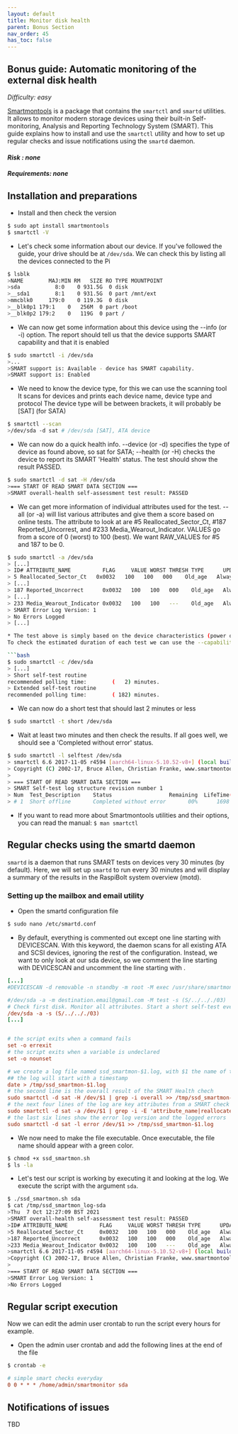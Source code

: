 ```yaml
---
layout: default
title: Monitor disk health
parent: Bonus Section
nav_order: 45
has_toc: false
---
```

## Bonus guide: Automatic monitoring of the external disk health
*Difficulty: easy*

[Smartmontools](https://www.smartmontools.org/) is a package that contains the `smartctl` and `smartd` utilities. It allows to monitor modern storage devices using their built-in Self-monitoring, Analysis and Reporting Technology System (SMART).
This guide explains how to install and use the `smartctl` utility and how to set up regular checks and issue notifications using the `smartd` daemon.

#### *Risk : none* 

#### *Requirements: none*

## Installation and preparations

* Install and then check the version

```bash
$ sudo apt install smartmontools
$ smartctl -V
```

* Let's check some information about our device. 
If you've followed the guide, your drive should be at `/dev/sda`. 
We can check this by listing all the devices connected to the Pi

```bash
$ lsblk
>NAME        MAJ:MIN RM   SIZE RO TYPE MOUNTPOINT
>sda           8:0    0 931.5G  0 disk
>__sda1        8:1    0 931.5G  0 part /mnt/ext
>mmcblk0     179:0    0 119.3G  0 disk
>__blk0p1 179:1    0   256M  0 part /boot
>__blk0p2 179:2    0   119G  0 part /
```

* We can now get some information about this device using the --info (or -i) option. 
The report should tell us that the device supports SMART capability and that it is enabled

```bash
$ sudo smartctl -i /dev/sda
>...
>SMART support is: Available - device has SMART capability.
>SMART support is: Enabled
```

* We need to know the device type, for this we can use the scanning tool
It scans for devices and prints each device name, device type and protocol
The device type will be between brackets, it will probably be [SAT] (for SATA)

```bash
$ smartctl --scan
>/dev/sda -d sat # /dev/sda [SAT], ATA device
```

* We can now do a quick health info. 
--device (or -d) specifies the type of device as found above, so sat for SATA; 
--health (or -H)  checks the device to report its SMART 'Health' status.
The test should show the result PASSED.

```bash
$ sudo smartctl -d sat -H /dev/sda
>=== START OF READ SMART DATA SECTION ===
>SMART overall-health self-assessment test result: PASSED
```

* We can get more information of individual attributes used for the test. 
--all (or -a) will list various attributes and give them a score based on online tests. 
The attribute to look at are #5 Reallocated_Sector_Ct, #187 Reported_Uncorrest, and #233 Media_Wearout_Indicator.
VALUES go from a score of 0 (worst) to 100 (best). We want RAW_VALUES for #5 and 187 to be 0.
```bash
$ sudo smartctl -a /dev/sda
> [...]
> ID# ATTRIBUTE_NAME          FLAG     VALUE WORST THRESH TYPE      UPDATED  WHEN_FAILED RAW_VALUE
> 5 Reallocated_Sector_Ct   0x0032   100   100   000    Old_age   Always       -       0
> [...]
> 187 Reported_Uncorrect      0x0032   100   100   000    Old_age   Always       -       0
> [...]
> 233 Media_Wearout_Indicator 0x0032   100   100   ---    Old_age   Always       -       1141
> SMART Error Log Version: 1
> No Errors Logged
> [...]

* The test above is simply based on the device characteristics (power on hours, temperature, etc) and on reported errors for the past day-to-day activity (reallocated sectors etc). However, tests can be run that specifically checks the electrical and mechanical properties of the disk and also some amount of disk read testing and data verification. The tests can be either a short test (maximum two minutes) or, if the read/verify test is done on the entire disk rather than a small portion of the disk, a long test (several hours).
To check the estimated duration of each test we can use the --capabilities (or -c) option

```bash
$ sudo smartctl -c /dev/sda
> [...]
> Short self-test routine 
recommended polling time:        (   2) minutes.
> Extended self-test routine
recommended polling time:        ( 182) minutes.
```

* We can now do a short test that should last 2 minutes or less

```bash
$ sudo smartctl -t short /dev/sda
```

* Wait at least two minutes and then check the results.
If all goes well, we should see a 'Completed without error' status.

```bash
$ sudo smartctl -l selftest /dev/sda
> smartctl 6.6 2017-11-05 r4594 [aarch64-linux-5.10.52-v8+] (local build)
> Copyright (C) 2002-17, Bruce Allen, Christian Franke, www.smartmontools.org
>
> === START OF READ SMART DATA SECTION ===
> SMART Self-test log structure revision number 1
> Num  Test_Description    Status                  Remaining  LifeTime(hours)  LBA_of_first_error
> # 1  Short offline       Completed without error       00%      1698         -
```

* If you want to read more about Smartmontools utilities and their options, you can read the manual: `$ man smartctl`

## Regular checks using the smartd daemon

`smartd` is a daemon that runs SMART tests on devices very 30 minutes (by default). Here, we will set up `smartd` to run every 30 minutes and will display a summary of the results in the RaspiBolt system overview (motd).

### Setting up the mailbox and email utility

* Open the smartd configuration file

```bash
$ sudo nano /etc/smartd.conf
```

* By default, everything is commented out except one line starting with DEVICESCAN.
With this keyword, the daemon scans for all existing ATA and SCSI devices, ignoring the rest of the configuration.
Instead, we want to only look at our sda device, so we comment the line starting with DEVICESCAN and uncomment the line starting with .

```ini
[...]
#DEVICESCAN -d removable -n standby -m root -M exec /usr/share/smartmontools/smartd-runner

#/dev/sda -a -m destination.email@gmail.com -M test -s (S/../.././03)
# Check first disk. Monitor all attributes. Start a short self-test everyday between 3-4am.
/dev/sda -a -s (S/../.././03)
[...]


# the script exits when a command fails
set -o errexit
# the script exits when a variable is undeclared
set -o nounset

# we create a log file named ssd_smartmon-$1.log, with $1 the name of the device we want to check (sda in our case)
## the log will start with a timestamp
date > /tmp/ssd_smartmon-$1.log
# the second line is the overall result of the SMART Health chech
sudo smartctl -d sat -H /dev/$1 | grep -i overall >> /tmp/ssd_smartmon-$1.log
# the next four lines of the log are key attributes from a SMART check
sudo smartctl -d sat -a /dev/$1 | grep -i -E 'attribute_name|reallocated|reported|wearout'>> /tmp/ssd_smartmon-$1.log
# the last six lines show the error log version and the logged errors
sudo smartctl -d sat -l error /dev/$1 >> /tmp/ssd_smartmon-$1.log
```

* We now need to make the file executable. 
Once executable, the file name should appear with a green color.

```bash
$ chmod +x ssd_smartmon.sh
$ ls -la
```

* Let's test our script is working by executing it and looking at the log. We execute the script with the argument `sda`.

```bash
$ ./ssd_smartmon.sh sda
$ cat /tmp/ssd_smartmon_log-sda
>Thu  7 Oct 12:27:09 BST 2021
>SMART overall-health self-assessment test result: PASSED
>ID# ATTRIBUTE_NAME          FLAG     VALUE WORST THRESH TYPE      UPDATED  WHEN_FAILED RAW_VALUE
>5 Reallocated_Sector_Ct     0x0032   100   100   000    Old_age   Always       -       0
>187 Reported_Uncorrect      0x0032   100   100   000    Old_age   Always       -       0
>233 Media_Wearout_Indicator 0x0032   100   100   ---    Old_age   Always       -       1123
>smartctl 6.6 2017-11-05 r4594 [aarch64-linux-5.10.52-v8+] (local build)
>Copyright (C) 2002-17, Bruce Allen, Christian Franke, www.smartmontools.org
>
>=== START OF READ SMART DATA SECTION ===
>SMART Error Log Version: 1
>No Errors Logged
```

## Regular script execution

Now we can edit the admin user crontab to run the script every hours for example.

* Open the admin user crontab and add the following lines at the end of the file

```bash
$ crontab -e
```

```ini
# simple smart checks everyday
0 0 * * * /home/admin/smartmonitor sda
```

## Notifications of issues

TBD
